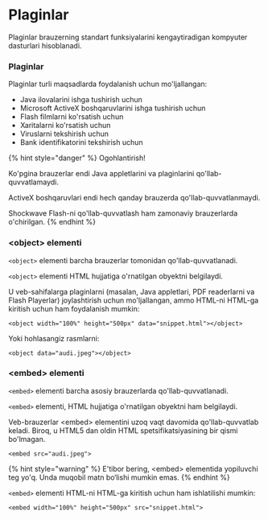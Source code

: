 # Plaginlar

Plaginlar brauzerning standart funksiyalarini kengaytiradigan kompyuter dasturlari hisoblanadi.

### Plaginlar

Plaginlar turli maqsadlarda foydalanish uchun mo'ljallangan:

* Java ilovalarini ishga tushirish uchun
* Microsoft ActiveX boshqaruvlarini ishga tushirish uchun
* Flash filmlarni ko'rsatish uchun
* Xaritalarni ko'rsatish uchun
* Viruslarni tekshirish uchun
* Bank identifikatorini tekshirish uchun

{% hint style="danger" %}
Ogohlantirish!

Ko'pgina brauzerlar endi Java appletlarini va plaginlarini qo'llab-quvvatlamaydi.

ActiveX boshqaruvlari endi hech qanday brauzerda qo'llab-quvvatlanmaydi.

Shockwave Flash-ni qo'llab-quvvatlash ham zamonaviy brauzerlarda o'chirilgan.
{% endhint %}

### \<object> elementi

`<object>` elementi barcha brauzerlar tomonidan qo'llab-quvvatlanadi.

`<object>` elementi HTML hujjatiga o'rnatilgan obyektni belgilaydi.

U veb-sahifalarga plaginlarni (masalan, Java appletlari, PDF readerlarni va Flash Playerlar) joylashtirish uchun mo'ljallangan, ammo HTML-ni HTML-ga kiritish uchun ham foydalanish mumkin:

```
<object width="100%" height="500px" data="snippet.html"></object>
```

Yoki hohlasangiz rasmlarni:

```
<object data="audi.jpeg"></object>
```

### \<embed>  elementi

`<embed>` elementi barcha asosiy brauzerlarda qo'llab-quvvatlanadi.

`<embed>` elementi, HTML hujjatiga o'rnatilgan obyektni ham belgilaydi.

Veb-brauzerlar \<embed> elementini uzoq vaqt davomida qo'llab-quvvatlab keladi. Biroq, u HTML5 dan oldin HTML spetsifikatsiyasining bir qismi bo'lmagan.

```
<embed src="audi.jpeg">
```

{% hint style="warning" %}
E'tibor bering, \<embed> elementida yopiluvchi teg yo'q. Unda muqobil matn bo‘lishi mumkin emas.
{% endhint %}

`<embed>` elementi HTML-ni HTML-ga kiritish uchun ham ishlatilishi mumkin:

```
<embed width="100%" height="500px" src="snippet.html">
```
